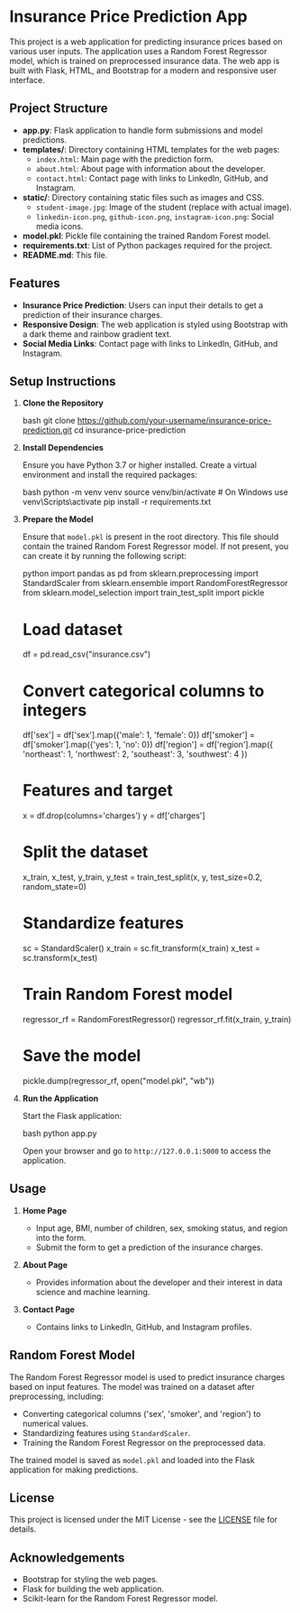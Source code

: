 # Insurance Price Prediction App

This project is a web application for predicting insurance prices based on various user inputs. The application uses a Random Forest Regressor model, which is trained on preprocessed insurance data. The web app is built with Flask, HTML, and Bootstrap for a modern and responsive user interface.

## Project Structure

- **app.py**: Flask application to handle form submissions and model predictions.
- **templates/**: Directory containing HTML templates for the web pages:
  - `index.html`: Main page with the prediction form.
  - `about.html`: About page with information about the developer.
  - `contact.html`: Contact page with links to LinkedIn, GitHub, and Instagram.
- **static/**: Directory containing static files such as images and CSS.
  - `student-image.jpg`: Image of the student (replace with actual image).
  - `linkedin-icon.png`, `github-icon.png`, `instagram-icon.png`: Social media icons.
- **model.pkl**: Pickle file containing the trained Random Forest model.
- **requirements.txt**: List of Python packages required for the project.
- **README.md**: This file.

## Features

- **Insurance Price Prediction**: Users can input their details to get a prediction of their insurance charges.
- **Responsive Design**: The web application is styled using Bootstrap with a dark theme and rainbow gradient text.
- **Social Media Links**: Contact page with links to LinkedIn, GitHub, and Instagram.

## Setup Instructions

1. **Clone the Repository**

   bash
   git clone https://github.com/your-username/insurance-price-prediction.git
   cd insurance-price-prediction
   

2. **Install Dependencies**

   Ensure you have Python 3.7 or higher installed. Create a virtual environment and install the required packages:

   bash
   python -m venv venv
   source venv/bin/activate  # On Windows use venv\Scripts\activate
   pip install -r requirements.txt
   

3. **Prepare the Model**

   Ensure that `model.pkl` is present in the root directory. This file should contain the trained Random Forest Regressor model. If not present, you can create it by running the following script:

   python
   import pandas as pd
   from sklearn.preprocessing import StandardScaler
   from sklearn.ensemble import RandomForestRegressor
   from sklearn.model_selection import train_test_split
   import pickle

   # Load dataset
   df = pd.read_csv("insurance.csv")

   # Convert categorical columns to integers
   df['sex'] = df['sex'].map({'male': 1, 'female': 0})
   df['smoker'] = df['smoker'].map({'yes': 1, 'no': 0})
   df['region'] = df['region'].map({
       'northeast': 1,
       'northwest': 2,
       'southeast': 3,
       'southwest': 4
   })

   # Features and target
   x = df.drop(columns='charges')
   y = df['charges']

   # Split the dataset
   x_train, x_test, y_train, y_test = train_test_split(x, y, test_size=0.2, random_state=0)

   # Standardize features
   sc = StandardScaler()
   x_train = sc.fit_transform(x_train)
   x_test = sc.transform(x_test)

   # Train Random Forest model
   regressor_rf = RandomForestRegressor()
   regressor_rf.fit(x_train, y_train)

   # Save the model
   pickle.dump(regressor_rf, open("model.pkl", "wb"))
   

4. **Run the Application**

   Start the Flask application:

   bash
   python app.py
   

   Open your browser and go to `http://127.0.0.1:5000` to access the application.

## Usage

1. **Home Page**

   - Input age, BMI, number of children, sex, smoking status, and region into the form.
   - Submit the form to get a prediction of the insurance charges.

2. **About Page**

   - Provides information about the developer and their interest in data science and machine learning.

3. **Contact Page**

   - Contains links to LinkedIn, GitHub, and Instagram profiles.

## Random Forest Model

The Random Forest Regressor model is used to predict insurance charges based on input features. The model was trained on a dataset after preprocessing, including:

- Converting categorical columns ('sex', 'smoker', and 'region') to numerical values.
- Standardizing features using `StandardScaler`.
- Training the Random Forest Regressor on the preprocessed data.

The trained model is saved as `model.pkl` and loaded into the Flask application for making predictions.

## License

This project is licensed under the MIT License - see the [LICENSE](LICENSE) file for details.

## Acknowledgements

- Bootstrap for styling the web pages.
- Flask for building the web application.
- Scikit-learn for the Random Forest Regressor model.
